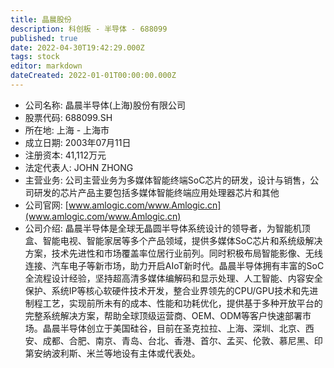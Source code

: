 ```yaml
---
title: 晶晨股份
description: 科创板 - 半导体 - 688099
published: true
date: 2022-04-30T19:42:29.000Z
tags: stock
editor: markdown
dateCreated: 2022-01-01T00:00:00.000Z
---
```


- 公司名称: 晶晨半导体(上海)股份有限公司
- 股票代码: 688099.SH
- 所在地: 上海 - 上海市
- 成立日期: 2003年07月11日
- 注册资本: 41,112万元
- 法定代表人: JOHN ZHONG
- 主营业务: 公司主营业务为多媒体智能终端SoC芯片的研发，设计与销售，公司研发的芯片产品主要包括多媒体智能终端应用处理器芯片和其他
- 公司官网: [www.amlogic.com/www.Amlogic.cn](www.amlogic.com/www.Amlogic.cn)
- 公司介绍: 晶晨半导体是全球无晶圆半导体系统设计的领导者，为智能机顶盒、智能电视、智能家居等多个产品领域，提供多媒体SoC芯片和系统级解决方案，技术先进性和市场覆盖率位居行业前列。同时积极布局智能影像、无线连接、汽车电子等新市场，助力开启AIoT新时代。晶晨半导体拥有丰富的SoC全流程设计经验，坚持超高清多媒体编解码和显示处理、人工智能、内容安全保护、系统IP等核心软硬件技术开发，整合业界领先的CPU/GPU技术和先进制程工艺，实现前所未有的成本、性能和功耗优化，提供基于多种开放平台的完整系统解决方案，帮助全球顶级运营商、OEM、ODM等客户快速部署市场。晶晨半导体创立于美国硅谷，目前在圣克拉拉、上海、深圳、北京、西安、成都、合肥、南京、青岛、台北、香港、首尔、孟买、伦敦、慕尼黑、印第安纳波利斯、米兰等地设有主体或代表处。


